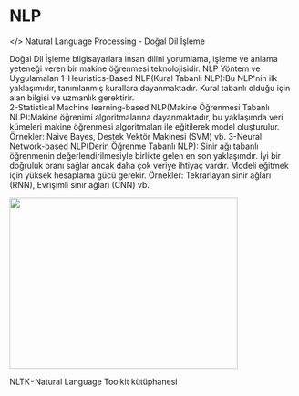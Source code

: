 # NLP

</> Natural Language Processing - Doğal Dil İşleme

Doğal Dil İşleme bilgisayarlara insan dilini yorumlama, işleme ve anlama yeteneği veren bir makine öğrenmesi teknolojisidir.
NLP Yöntem ve Uygulamaları
1-Heuristics-Based NLP(Kural Tabanlı NLP):Bu NLP'nin ilk yaklaşımıdır, tanımlanmış kurallara dayanmaktadır. Kural tabanlı olduğu için alan bilgisi ve uzmanlık gerektirir. </br>
2-Statistical Machine learning-based NLP(Makine Öğrenmesi Tabanlı NLP):Makine öğrenimi algoritmalarına dayanmaktadır, bu yaklaşımda veri kümeleri makine öğrenmesi algoritmaları ile eğitilerek model oluşturulur. Örnekler: Naive Bayes, Destek Vektör Makinesi (SVM) vb.
3-Neural Network-based NLP(Derin Öğrenme Tabanlı NLP): Sinir ağı tabanlı öğrenmenin değerlendirilmesiyle birlikte gelen en son yaklaşımdır. İyi bir doğruluk oranı sağlar ancak daha çok veriye ihtiyaç vardır. Modeli eğitmek için yüksek hesaplama gücü gerekir. Örnekler: Tekrarlayan sinir ağları (RNN), Evrişimli sinir ağları (CNN) vb.

<img src="https://github.com/beyzaatosun/NLP/assets/58009985/d6de0d02-3639-4037-846d-8400b1a13229" width="400" height="300">

NLTK - Natural Language Toolkit kütüphanesi
